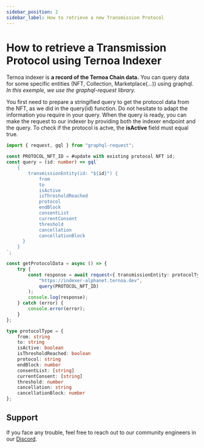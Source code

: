 ```yaml
---
sidebar_position: 2
sidebar_label: How to retrieve a new Transmission Protocol
---
```


# How to retrieve a Transmission Protocol using Ternoa Indexer

Ternoa indexer is **a record of the Ternoa Chain data.**
You can query data for some specific entities (NFT, Collection, Marketplace(...)) using graphql.
_In this exemple, we use the graphql-request library._

You first need to prepare a stringified query to get the protocol data from the NFT, as we did in the query(id) function.
Do not hesitate to adapt the information you require in your query. When the query is ready, you can make the request to our indexer by providing both the indexer endpoint and the query. To check if the protocol is actve, the **isActive** field must equal true.

```typescript showLineNumbers
import { request, gql } from "graphql-request";

const PROTOCOL_NFT_ID = #update with existing protocol NFT id;
const query = (id: number) => gql`
    {
        transmissionEntity(id: "${id}") {
            from
            to
            isActive
            isThresholdReached
            protocol
            endBlock
            consentList
            currentConsent
            threshold
            cancellation
            cancellationBlock
      }
    }
`;

const getProtocolData = async () => {
	try {
		const response = await request<{ transmissionEntity: protocolType }>(
			"https://indexer-alphanet.ternoa.dev",
			query(PROTOCOL_NFT_ID)
		);
		console.log(response);
	} catch (error) {
		console.error(error);
	}
};

type protocolType = {
    from: string
    to: string
    isActive: boolean
    isThresholdReached: boolean
    protocol: string
    endBlock: number
    consentList: [string]
    currentConsent: [string]
    threshold: number
    cancellation: string
    cancellationBlock: number
};
```

## Support

If you face any trouble, feel free to reach out to our community engineers in our [Discord](https://discord.gg/fUmBkPpnRu).
